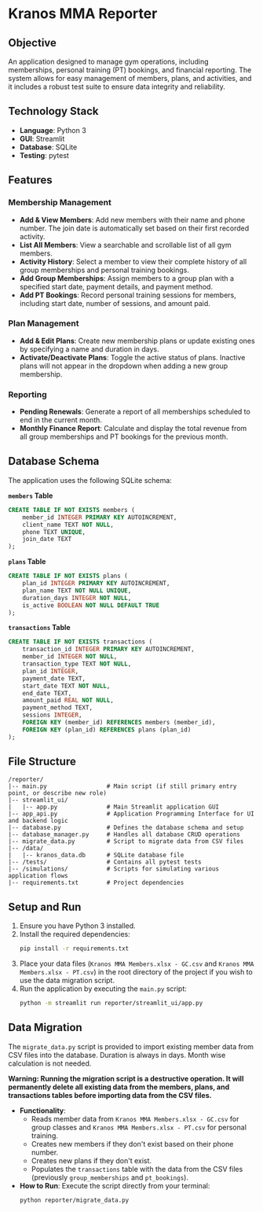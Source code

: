 # Kranos MMA Reporter

## Objective
An application designed to manage gym operations, including memberships, personal training (PT) bookings, and financial reporting. The system allows for easy management of members, plans, and activities, and it includes a robust test suite to ensure data integrity and reliability.

## Technology Stack
* **Language**: Python 3
* **GUI**: Streamlit
* **Database**: SQLite
* **Testing**: pytest

## Features

### Membership Management
* **Add & View Members**: Add new members with their name and phone number. The join date is automatically set based on their first recorded activity.
* **List All Members**: View a searchable and scrollable list of all gym members.
* **Activity History**: Select a member to view their complete history of all group memberships and personal training bookings.
* **Add Group Memberships**: Assign members to a group plan with a specified start date, payment details, and payment method.
* **Add PT Bookings**: Record personal training sessions for members, including start date, number of sessions, and amount paid.

### Plan Management
* **Add & Edit Plans**: Create new membership plans or update existing ones by specifying a name and duration in days.
* **Activate/Deactivate Plans**: Toggle the active status of plans. Inactive plans will not appear in the dropdown when adding a new group membership.

### Reporting
* **Pending Renewals**: Generate a report of all memberships scheduled to end in the current month.
* **Monthly Finance Report**: Calculate and display the total revenue from all group memberships and PT bookings for the previous month.

## Database Schema
The application uses the following SQLite schema:

**`members` Table**
```sql
CREATE TABLE IF NOT EXISTS members (
    member_id INTEGER PRIMARY KEY AUTOINCREMENT,
    client_name TEXT NOT NULL,
    phone TEXT UNIQUE,
    join_date TEXT
);
```

**`plans` Table**
```sql
CREATE TABLE IF NOT EXISTS plans (
    plan_id INTEGER PRIMARY KEY AUTOINCREMENT,
    plan_name TEXT NOT NULL UNIQUE,
    duration_days INTEGER NOT NULL,
    is_active BOOLEAN NOT NULL DEFAULT TRUE
);
```

**`transactions` Table**
```sql
CREATE TABLE IF NOT EXISTS transactions (
    transaction_id INTEGER PRIMARY KEY AUTOINCREMENT,
    member_id INTEGER NOT NULL,
    transaction_type TEXT NOT NULL,
    plan_id INTEGER,
    payment_date TEXT,
    start_date TEXT NOT NULL,
    end_date TEXT,
    amount_paid REAL NOT NULL,
    payment_method TEXT,
    sessions INTEGER,
    FOREIGN KEY (member_id) REFERENCES members (member_id),
    FOREIGN KEY (plan_id) REFERENCES plans (plan_id)
);
```

## File Structure
```
/reporter/
|-- main.py                 # Main script (if still primary entry point, or describe new role)
|-- streamlit_ui/
|   |-- app.py              # Main Streamlit application GUI
|-- app_api.py              # Application Programming Interface for UI and backend logic
|-- database.py             # Defines the database schema and setup
|-- database_manager.py     # Handles all database CRUD operations
|-- migrate_data.py         # Script to migrate data from CSV files
|-- /data/
|   |-- kranos_data.db      # SQLite database file
|-- /tests/                 # Contains all pytest tests
|-- /simulations/           # Scripts for simulating various application flows
|-- requirements.txt        # Project dependencies
```

## Setup and Run
1.  Ensure you have Python 3 installed.
2.  Install the required dependencies:
    ```bash
    pip install -r requirements.txt
    ```
3.  Place your data files (`Kranos MMA Members.xlsx - GC.csv` and `Kranos MMA Members.xlsx - PT.csv`) in the root directory of the project if you wish to use the data migration script.
4.  Run the application by executing the `main.py` script:
    ```bash
    python -m streamlit run reporter/streamlit_ui/app.py
    ```

## Data Migration
The `migrate_data.py` script is provided to import existing member data from CSV files into the database. Duration is always in days. Month wise calculation is not needed.

**Warning: Running the migration script is a destructive operation. It will permanently delete all existing data from the members, plans, and transactions tables before importing data from the CSV files.**

* **Functionality**:
    * Reads member data from `Kranos MMA Members.xlsx - GC.csv` for group classes and `Kranos MMA Members.xlsx - PT.csv` for personal training.
    * Creates new members if they don't exist based on their phone number.
    * Creates new plans if they don't exist.
    * Populates the `transactions` table with the data from the CSV files (previously `group_memberships` and `pt_bookings`).
* **How to Run**:
    Execute the script directly from your terminal:
    ```bash
    python reporter/migrate_data.py
    ```
